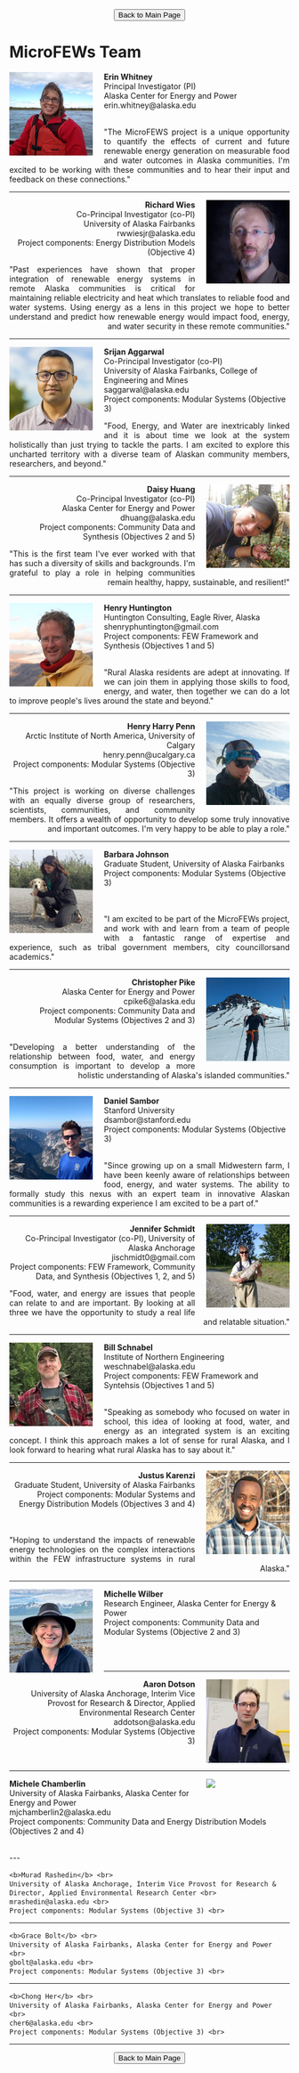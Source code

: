 <form action="https://mjc55.github.io/MicroFEWs_Legacy/" align="center">
<input type="submit" value="Back to Main Page" />
</form>


# MicroFEWs Team

<p>
<img src="Erin_Whitney.jpg" width=150 align="left" style="padding-right: 20px; padding-bottom: 5px;" />
    <b>Erin Whitney</b> <br> 
    Principal Investigator (PI) <br>
    Alaska Center for Energy and Power  <br>
    erin.whitney@alaska.edu <br> 
</p>
<br />
<div style="text-align: justify">
"The MicroFEWS project is a unique opportunity to quantify the effects of current and future renewable energy generation on measurable food and water outcomes in Alaska communities.  I'm excited to be working with these communities and to hear their input and feedback on these connections."
</div>

---
<p style="text-align:right">
<img src="Rich_W.jpg" width=150 align="right" style="padding-left: 20px; padding-bottom: 5px;" />
    <b>Richard Wies</b> <br> 
    Co-Principal Investigator (co-PI) <br>
    University of Alaska Fairbanks <br>
    rwwiesjr@alaska.edu <br> 
    Project components: Energy Distribution Models (Objective 4) <br>
</p>
<div style="text-align: justify; text-align-last: right"> 
"Past experiences have shown that proper integration of renewable energy systems in remote Alaska communities is critical for maintaining reliable electricity and heat which translates to reliable food and water systems. Using energy as a lens in this project we hope to better understand and predict how renewable energy would impact food, energy, and water security in these remote communities."
</div>

---
<p>
<img src="Srijan.jpg" width=150 align="left" style="padding-right: 20px; padding-bottom: 5px;" />
    <b>Srijan Aggarwal</b> <br> 
    Co-Principal Investigator (co-PI) <br>
    University of Alaska Fairbanks, College of Engineering and Mines <br>
    saggarwal@alaska.edu <br> 
    Project components: Modular Systems (Objective 3) <br> 
</p>
<div style="text-align: justify">
"Food, Energy, and Water are inextricably linked and it is about time we look at the system holistically than just trying to tackle the parts. I am excited to explore this uncharted territory with a diverse team of Alaskan community members, researchers, and beyond."
</div>

---
<p style="text-align:right">
<img src="Daisy.jpg" width=150 align="right" style="padding-left: 20px; padding-bottom: 5px;" />
    <b>Daisy Huang</b> <br> 
    Co-Principal Investigator (co-PI) <br>
    Alaska Center for Energy and Power  <br>
    dhuang@alaska.edu <br> 
    Project components: Community Data and Synthesis (Objectives 2 and 5) <br> 
</p>
<div style="text-align: justify; text-align-last: right"> 
"This is the first team I've ever worked with that has such a diversity of skills and backgrounds. I'm grateful to play a role in helping communities remain healthy, happy, sustainable, and resilient!"
</div>

---
<p>
<img src="Henry.jpg" width=150 align="left" style="padding-right: 20px; padding-bottom: 5px;" />
    <b>Henry Huntington</b> <br> 
    Huntington Consulting, Eagle River, Alaska <br>
    shenryphuntington@gmail.com  <br> 
    Project components: FEW Framework and Synthesis (Objectives 1 and 5) <br> 
</p>
<br />
<div style="text-align: justify">
"Rural Alaska residents are adept at innovating. If we can join them in applying those skills to food, energy, and water, then together we can do a lot to improve people's lives around the state and beyond."
</div>

---
<p style="text-align:right">
<img src="Henry_Penn.jpg" width=150 align="right" style="padding-left: 20px; padding-bottom: 5px;" />
    <b>Henry Harry Penn</b> <br> 
    Arctic Institute of North America, University of Calgary  <br>
    henry.penn@ucalgary.ca <br> 
    Project components: Modular Systems (Objective 3) <br> 
</p>
<div style="text-align: justify; text-align-last: right"> 
"This project is working on diverse challenges with an equally diverse group of researchers, scientists, communities, and community members. It offers a wealth of opportunity to develop some truly innovative and important outcomes. I'm very happy to be able to play a role."
</div>

---
<p>
<img src="Barbara_J.jpg" width=150 align="left" style="padding-right: 20px; padding-bottom: 5px;" />
    <b>Barbara Johnson</b> <br> 
    Graduate Student, University of Alaska Fairbanks <br>
    Project components: Modular Systems (Objective 3) <br> 
</p>
<br />
<br />
<div style="text-align: justify">
"I am excited to be part of the MicroFEWs project, and work with and learn from a team of people with a fantastic range of expertise and experience, such as tribal government members, city councillorsand academics."
</div>

---
<p style="text-align:right">
<img src="Chris_P.jpg" width=150 align="right" style="padding-left: 20px; padding-bottom: 5px;" />
    <b>Christopher Pike</b> <br> 
    Alaska Center for Energy and Power <br>
    cpike6@alaska.edu <br> 
    Project components: Community Data and Modular Systems (Objectives 2 and 3) <br> 
</p>
<br />
<div style="text-align: justify; text-align-last: right"> 
"Developing a better understanding of the relationship between food, water, and energy consumption is important to develop a more holistic understanding of Alaska's islanded communities."
</div>

---
<p>
<img src="Dan_Sambor.jpg" width=150 align="left" style="padding-right: 20px; padding-bottom: 5px;" />
    <b>Daniel Sambor</b> <br> 
    Stanford University <br>
    dsambor@stanford.edu <br>
    Project components: Modular Systems (Objective 3) <br> 
</p>
<br />
<div style="text-align: justify">
"Since growing up on a small Midwestern farm, I have been keenly aware of relationships between food, energy, and water systems. The ability to formally study this nexus with an expert team in innovative Alaskan communities is a rewarding experience I am excited to be a part of."
</div>

---
<p style="text-align:right">
<img src="Jenn_S.jpg" width=150 align="right" style="padding-left: 20px; padding-bottom: 5px;" />
    <b>Jennifer Schmidt</b> <br> 
    Co-Principal Investigator (co-PI), University of Alaska Anchorage <br>
    jischmidt0@gmail.com <br> 
    Project components: FEW Framework, Community Data, and Synthesis (Objectives 1, 2, and 5) <br> 
</p>

<div style="text-align: justify; text-align-last: right"> 
"Food, water, and energy are issues that people can relate to and are important. By looking at all three we have the opportunity to study a real life and relatable situation."
</div>

---
<p>
<img src="Bill_S.jpg" width=150 align="left" style="padding-right: 20px; padding-bottom: 5px;" />
    <b>Bill Schnabel</b> <br> 
    Institute of Northern Engineering  <br>
    weschnabel@alaska.edu <br>
    Project components: FEW Framework and Syntehsis (Objectives 1 and 5) <br> 
</p>
<br />
<div style="text-align: justify">
"Speaking as somebody who focused on water in school, this idea of looking at food, water, and energy as an integrated system is an exciting concept. I think this approach makes a lot of sense for rural Alaska, and I look forward to hearing what rural Alaska has to say about it."
</div>

---
<p style="text-align:right">
<img src="Justus.jpg" width=150 align="right" style="padding-left: 20px; padding-bottom: 5px;" />
    <b>Justus Karenzi</b> <br> 
    Graduate Student, University of Alaska Fairbanks <br>
    Project components: Modular Systems and Energy Distribution Models (Objectives 3 and 4) <br> 
</p>
<br />
<br />
<div style="text-align: justify; text-align-last: right"> 
"Hoping to understand the impacts of renewable energy technologies on the complex interactions within the FEW infrastructure systems in rural Alaska."
</div>

---

<p>
<img src="Michelle_Wilber.jpg" width=150 align="left" style="padding-right: 20px; padding-bottom: 5px;" />
    <b>Michelle Wilber</b> <br> 
    Research Engineer, Alaska Center for Energy & Power  <br>
    Project components: Community Data and Modular Systems (Objective 2 and 3) <br> 
</p>
<br />
<br />

---



<p style="text-align:right">
<img src="Aaron_Dotson.jpg" width=150 align="right" style="padding-left: 20px; padding-bottom: 5px;" />
    <b>Aaron Dotson</b> <br> 
    University of Alaska Anchorage, Interim Vice Provost for Research & Director, Applied Environmental Research Center <br>
    addotson@alaska.edu <br>
    Project components: Modular Systems (Objective 3) <br> 
</p>
<br />

---


<p style="text-align:left">
<img src="MJC.PNG" width=150 align="right" style="padding-left: 20px; padding-bottom: 5px;" />
    <b>Michele Chamberlin</b> <br> 
    University of Alaska Fairbanks, Alaska Center for Energy and Power <br>
    mjchamberlin2@alaska.edu <br>
    Project components: Community Data and Energy Distribution Models (Objectives 2 and 4) <br> 
</p>

<br />
---



<p style="text-align:right">

    <b>Murad Rashedin</b> <br> 
    University of Alaska Anchorage, Interim Vice Provost for Research & Director, Applied Environmental Research Center <br>
    mrashedin@alaska.edu <br>
    Project components: Modular Systems (Objective 3) <br> 
</p>

---


<p style="text-align:left">

    <b>Grace Bolt</b> <br> 
    University of Alaska Fairbanks, Alaska Center for Energy and Power <br>
    gbolt@alaska.edu <br>
    Project components: Modular Systems (Objective 3) <br> 
</p>

---


<p style="text-align:right">

    <b>Chong Her</b> <br> 
    University of Alaska Fairbanks, Alaska Center for Energy and Power <br>
    cher6@alaska.edu <br>
    Project components: Modular Systems (Objective 3) <br> 
</p>

---






<form action="https://mjc55.github.io/MicroFEWs_Legacy/" align="center">
<input type="submit" value="Back to Main Page" />
</form>














